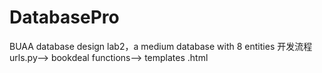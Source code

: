 # DatabasePro
BUAA database design lab2，a medium database with 8 entities
开发流程  urls.py--> bookdeal functions--> templates .html
